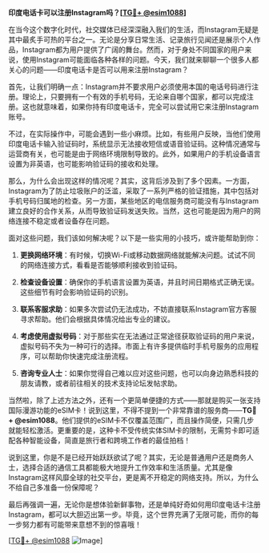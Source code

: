 **印度电话卡可以注册Instagram吗？[[TG💪+ @esim1088](https://t.me/s/esim1088)]**

在当今这个数字化时代，社交媒体已经深深融入我们的生活，而Instagram无疑是其中最炙手可热的平台之一。无论是分享日常生活、记录旅行见闻还是展示个人作品，Instagram都为用户提供了广阔的舞台。然而，对于身处不同国家的用户来说，使用Instagram可能面临各种各样的问题。今天，我们就来聊聊一个很多人都关心的问题——印度电话卡是否可以用来注册Instagram？

首先，让我们明确一点：Instagram并不要求用户必须使用本国的电话号码进行注册。理论上，只要拥有一个有效的手机号码，无论来自哪个国家，都可以完成注册。这也就意味着，如果你持有印度电话卡，完全可以尝试用它来注册Instagram账号。

不过，在实际操作中，可能会遇到一些小麻烦。比如，有些用户反映，当他们使用印度电话卡输入验证码时，系统显示无法接收短信或语音验证码。这种情况通常与运营商有关，也可能是由于网络环境限制导致的。此外，如果用户的手机设备语言设置为非英语，也可能影响验证码的接收和处理。

那么，为什么会出现这样的情况呢？其实，这背后涉及到了多个因素。一方面，Instagram为了防止垃圾账户的泛滥，采取了一系列严格的验证措施，其中包括对手机号码归属地的检查。另一方面，某些地区的电信服务商可能没有与Instagram建立良好的合作关系，从而导致验证码发送失败。当然，这也可能是因为用户的网络连接不稳定或者设备存在问题。

面对这些问题，我们该如何解决呢？以下是一些实用的小技巧，或许能帮助到你：

1. **更换网络环境**：有时候，切换Wi-Fi或移动数据网络就能解决问题。试试不同的网络连接方式，看看是否能够顺利接收到验证码。

2. **检查设备设置**：确保你的手机语言设置为英语，并且时间日期格式正确无误。这些细节有时会影响验证码的识别。

3. **联系客服求助**：如果多次尝试仍无法成功，不妨直接联系Instagram官方客服寻求帮助。他们会根据具体情况给出专业的建议。

4. **考虑使用虚拟号码**：对于那些实在无法通过正常途径获取验证码的用户来说，虚拟号码不失为一种可行的选择。市面上有许多提供临时手机号服务的应用程序，可以帮助你快速完成注册流程。

5. **咨询专业人士**：如果你觉得自己难以应对这些问题，也可以向身边熟悉科技的朋友请教，或者前往相关的技术支持论坛发帖求助。

当然啦，除了上述方法之外，还有一个更简单便捷的方式——那就是购买一张支持国际漫游功能的eSIM卡！说到这里，不得不提到一个非常靠谱的服务商——**TG💪+ @esim1088**。他们提供的eSIM卡不仅覆盖范围广，而且操作简便，只需几步就能轻松激活。更重要的是，这种卡不受传统实体SIM卡的限制，无需剪卡即可适配各种智能设备，简直是旅行者和跨境工作者的最佳拍档！

说到这里，你是不是已经开始跃跃欲试了呢？其实，无论是普通用户还是商务人士，选择合适的通信工具都能极大地提升工作效率和生活质量。尤其是像Instagram这样风靡全球的社交平台，更是离不开稳定的网络支持。所以，为什么不给自己多准备一份保障呢？

最后再强调一遍，无论你是想体验新鲜事物，还是单纯好奇如何用印度电话卡注册Instagram，都可以大胆迈出第一步。毕竟，这个世界充满了无限可能，而你的每一步努力都有可能带来意想不到的惊喜哦！

[[TG💪+ @esim1088](https://t.me/s/esim1088) ![Image](https://i.postimg.cc/4NQfJmqS/Snipaste-2025-05-13-00-14-12.png)]